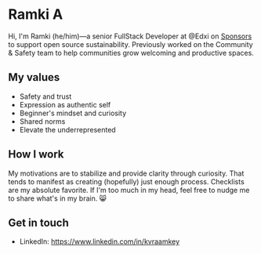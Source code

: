 # Ramki A
Hi, I'm Ramki (he/him)—a senior FullStack Developer at @Edxi on [Sponsors](https://github.com/sponsors) to support open source sustainability. Previously worked on the Community & Safety team to help communities grow welcoming and productive spaces.
## My values
- Safety and trust<br>
- Expression as authentic self<br>
- Beginner's mindset and curiosity<br>
- Shared norms<br>
- Elevate the underrepresented

## How I work
My motivations are to stabilize and provide clarity through curiosity. That tends to manifest as creating (hopefully) just enough process. Checklists are my absolute favorite. If I'm too much in my head, feel free to nudge me to share what's in my brain. 😸

## Get in touch
- LinkedIn: https://www.linkedin.com/in/kvraamkey
